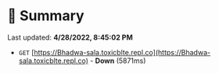 # 📖 Summary
Last updated: **4/28/2022, 8:45:02 PM**

- `GET` [https://Bhadwa-sala.toxicblte.repl.co](https://Bhadwa-sala.toxicblte.repl.co) - **Down** (5871ms)
